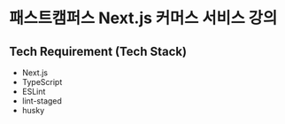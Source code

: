 # 패스트캠퍼스 Next.js 커머스 서비스 강의

## Tech Requirement (Tech Stack)

- Next.js
- TypeScript
- ESLint
- lint-staged
- husky